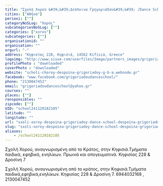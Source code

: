 ```yaml
---
title: "Σχολή Χορού &#39;&#39;Δέσποινα Γρηγοριάδου&#39;&#39; /Dance School &#39;&#39;Despoina Grigoriadou&#39;&#39;"
cities: ["Αθήνα"]
perioxi: [""]
categoryNoSLug: "Χορός"
subcategoriesNoSLug: [""]
categories: ["xoros"]
subcategories: [""]
organisationid: ""
organisation: ""
orgurl: "-"
address: "Κηφισίας 228, Κηφισιά, 14562 Kifisiá, Greece"
logoimg: "http://www.sisxe.com/userfiles/Image/partners_images/grigoriadou_n.jpg"
profilePhoto : "downloaded"
coverPhoto : "downloaded"
website: "scholi-choroy-despoina-grigoriadoy-g-b-a.webnode.gr"
facebook: "www.facebook.com/grigoriadoudanceschool/"
phone: "2130047452"
email: "grigoriadoudanceschool@yahoo.gr"
courses: ""
places: [""]
rensponsibles: ""
zipcode: [""]
UID: "school241120182105"
latitude: ""
longitude: ""
url: "sxoli-xoroy-despoina-grigoriadoy-dance-school-despoina-grigoriadou/athina/xoros/"
slug: "sxoli-xoroy-despoina-grigoriadoy-dance-school-despoina-grigoriadou"
aliases:
    - /school241120182105
---
```



Σχολή Χορού, αναγνωρισμένη από το Κράτος, στην Κηφισιά.Τμήματα παιδικά, εφηβικά, ενηλίκων. Πρωινά και απογευματινά. Κηφισίας 228 &amp; Δροσίνη 7

Σχολή Χορού, αναγνωρισμένη από το κράτος, στην Κηφισιά.Τμήματα παιδικά,εφηβικά,ενηλίκων. Κηφισίας 228 &amp; Δροσίνη 7. 6944032168 , 2130047452